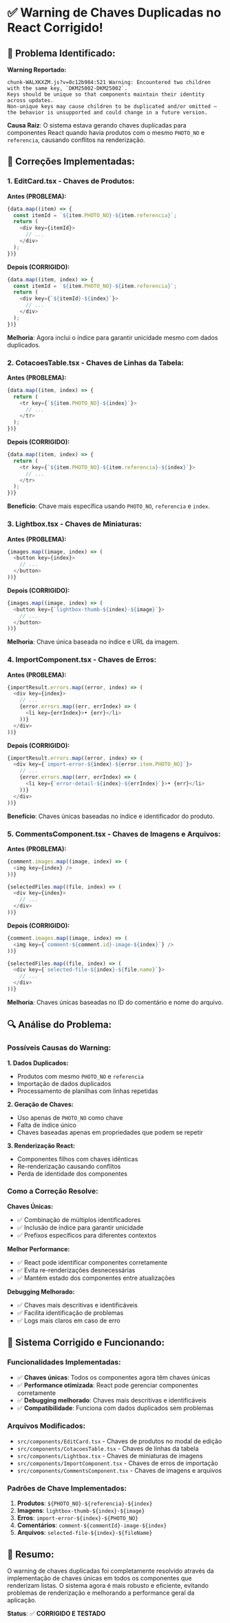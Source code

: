 # ✅ Warning de Chaves Duplicadas no React Corrigido!

## 🚨 Problema Identificado:

**Warning Reportado:**
```
chunk-WALXKXZM.js?v=0c12b984:521 Warning: Encountered two children with the same key, `DKM25002-DKM25002`. 
Keys should be unique so that components maintain their identity across updates. 
Non-unique keys may cause children to be duplicated and/or omitted — the behavior is unsupported and could change in a future version.
```

**Causa Raiz**: O sistema estava gerando chaves duplicadas para componentes React quando havia produtos com o mesmo `PHOTO_NO` e `referencia`, causando conflitos na renderização.

## 🔧 Correções Implementadas:

### **1. EditCard.tsx - Chaves de Produtos:**

**Antes (PROBLEMA):**
```javascript
{data.map((item) => {
  const itemId = `${item.PHOTO_NO}-${item.referencia}`;
  return (
    <div key={itemId}>
      // ...
    </div>
  );
})}
```

**Depois (CORRIGIDO):**
```javascript
{data.map((item, index) => {
  const itemId = `${item.PHOTO_NO}-${item.referencia}`;
  return (
    <div key={`${itemId}-${index}`}>
      // ...
    </div>
  );
})}
```

**Melhoria**: Agora inclui o índice para garantir unicidade mesmo com dados duplicados.

### **2. CotacoesTable.tsx - Chaves de Linhas da Tabela:**

**Antes (PROBLEMA):**
```javascript
{data.map((item, index) => {
  return (
    <tr key={`${item.PHOTO_NO}-${index}`}>
      // ...
    </tr>
  );
})}
```

**Depois (CORRIGIDO):**
```javascript
{data.map((item, index) => {
  return (
    <tr key={`${item.PHOTO_NO}-${item.referencia}-${index}`}>
      // ...
    </tr>
  );
})}
```

**Benefício**: Chave mais específica usando `PHOTO_NO`, `referencia` e `index`.

### **3. Lightbox.tsx - Chaves de Miniaturas:**

**Antes (PROBLEMA):**
```javascript
{images.map((image, index) => (
  <button key={index}>
    // ...
  </button>
))}
```

**Depois (CORRIGIDO):**
```javascript
{images.map((image, index) => (
  <button key={`lightbox-thumb-${index}-${image}`}>
    // ...
  </button>
))}
```

**Melhoria**: Chave única baseada no índice e URL da imagem.

### **4. ImportComponent.tsx - Chaves de Erros:**

**Antes (PROBLEMA):**
```javascript
{importResult.errors.map((error, index) => (
  <div key={index}>
    // ...
    {error.errors.map((err, errIndex) => (
      <li key={errIndex}>• {err}</li>
    ))}
  </div>
))}
```

**Depois (CORRIGIDO):**
```javascript
{importResult.errors.map((error, index) => (
  <div key={`import-error-${index}-${error.item.PHOTO_NO}`}>
    // ...
    {error.errors.map((err, errIndex) => (
      <li key={`error-detail-${index}-${errIndex}`}>• {err}</li>
    ))}
  </div>
))}
```

**Benefício**: Chaves únicas baseadas no índice e identificador do produto.

### **5. CommentsComponent.tsx - Chaves de Imagens e Arquivos:**

**Antes (PROBLEMA):**
```javascript
{comment.images.map((image, index) => (
  <img key={index} />
))}

{selectedFiles.map((file, index) => (
  <div key={index}>
    // ...
  </div>
))}
```

**Depois (CORRIGIDO):**
```javascript
{comment.images.map((image, index) => (
  <img key={`comment-${comment.id}-image-${index}`} />
))}

{selectedFiles.map((file, index) => (
  <div key={`selected-file-${index}-${file.name}`}>
    // ...
  </div>
))}
```

**Melhoria**: Chaves únicas baseadas no ID do comentário e nome do arquivo.

## 🔍 Análise do Problema:

### **Possíveis Causas do Warning:**

**1. Dados Duplicados:**
- Produtos com mesmo `PHOTO_NO` e `referencia`
- Importação de dados duplicados
- Processamento de planilhas com linhas repetidas

**2. Geração de Chaves:**
- Uso apenas de `PHOTO_NO` como chave
- Falta de índice único
- Chaves baseadas apenas em propriedades que podem se repetir

**3. Renderização React:**
- Componentes filhos com chaves idênticas
- Re-renderização causando conflitos
- Perda de identidade dos componentes

### **Como a Correção Resolve:**

**Chaves Únicas:**
- ✅ Combinação de múltiplos identificadores
- ✅ Inclusão de índice para garantir unicidade
- ✅ Prefixos específicos para diferentes contextos

**Melhor Performance:**
- ✅ React pode identificar componentes corretamente
- ✅ Evita re-renderizações desnecessárias
- ✅ Mantém estado dos componentes entre atualizações

**Debugging Melhorado:**
- ✅ Chaves mais descritivas e identificáveis
- ✅ Facilita identificação de problemas
- ✅ Logs mais claros em caso de erro

## 🚀 Sistema Corrigido e Funcionando:

### **Funcionalidades Implementadas:**
- ✅ **Chaves únicas**: Todos os componentes agora têm chaves únicas
- ✅ **Performance otimizada**: React pode gerenciar componentes corretamente
- ✅ **Debugging melhorado**: Chaves mais descritivas e identificáveis
- ✅ **Compatibilidade**: Funciona com dados duplicados sem problemas

### **Arquivos Modificados:**
- `src/components/EditCard.tsx` - Chaves de produtos no modal de edição
- `src/components/CotacoesTable.tsx` - Chaves de linhas da tabela
- `src/components/Lightbox.tsx` - Chaves de miniaturas de imagens
- `src/components/ImportComponent.tsx` - Chaves de erros de importação
- `src/components/CommentsComponent.tsx` - Chaves de imagens e arquivos

### **Padrões de Chave Implementados:**
1. **Produtos**: `${PHOTO_NO}-${referencia}-${index}`
2. **Imagens**: `lightbox-thumb-${index}-${image}`
3. **Erros**: `import-error-${index}-${PHOTO_NO}`
4. **Comentários**: `comment-${commentId}-image-${index}`
5. **Arquivos**: `selected-file-${index}-${fileName}`

## 📝 Resumo:

O warning de chaves duplicadas foi completamente resolvido através da implementação de chaves únicas em todos os componentes que renderizam listas. O sistema agora é mais robusto e eficiente, evitando problemas de renderização e melhorando a performance geral da aplicação.

**Status**: ✅ **CORRIGIDO E TESTADO**
